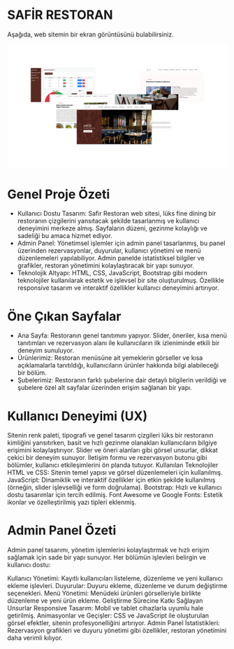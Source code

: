 # SAFİR RESTORAN


Aşağıda, web sitemin bir ekran görüntüsünü bulabilirsiniz.

![](https://github.com/ahmettari/safir-restoran/blob/main/Ads%C4%B1z%20tasar%C4%B1m.png)



# Genel Proje Özeti
- Kullanıcı Dostu Tasarım: Safir Restoran web sitesi, lüks fine dining bir restoranın çizgilerini yansıtacak şekilde tasarlanmış ve kullanıcı deneyimini merkeze almış. Sayfaların düzeni, gezinme kolaylığı ve sadeliği bu amaca hizmet ediyor.
- Admin Panel: Yönetimsel işlemler için admin panel tasarlanmış, bu panel üzerinden rezervasyonlar, duyurular, kullanıcı yönetimi ve menü düzenlemeleri yapılabiliyor. Admin panelde istatistiksel bilgiler ve grafikler, restoran yönetimini kolaylaştıracak bir yapı sunuyor.
- Teknolojik Altyapı: HTML, CSS, JavaScript, Bootstrap gibi modern teknolojiler kullanılarak estetik ve işlevsel bir site oluşturulmuş. Özellikle responsive tasarım ve interaktif özellikler kullanıcı deneyimini artırıyor.

  
# Öne Çıkan Sayfalar
- Ana Sayfa: Restoranın genel tanıtımını yapıyor. Slider, öneriler, kısa menü tanıtımları ve rezervasyon alanı ile kullanıcıların ilk izleniminde etkili bir deneyim sunuluyor.
- Ürünlerimiz: Restoran menüsüne ait yemeklerin görseller ve kısa açıklamalarla tanıtıldığı, kullanıcıların ürünler hakkında bilgi alabileceği bir bölüm.
- Şubelerimiz: Restoranın farklı şubelerine dair detaylı bilgilerin verildiği ve şubelere özel alt sayfalar üzerinden erişim sağlanan bir yapı.

  
# Kullanıcı Deneyimi (UX)
Sitenin renk paleti, tipografi ve genel tasarım çizgileri lüks bir restoranın kimliğini yansıtırken, basit ve hızlı gezinme olanakları kullanıcıların bilgiye erişimini kolaylaştırıyor.
Slider ve öneri alanları gibi görsel unsurlar, dikkat çekici bir deneyim sunuyor.
İletişim formu ve rezervasyon butonu gibi bölümler, kullanıcı etkileşimlerini ön planda tutuyor.
Kullanılan Teknolojiler
HTML ve CSS: Sitenin temel yapısı ve görsel düzenlemeleri için kullanılmış.
JavaScript: Dinamiklik ve interaktif özellikler için etkin şekilde kullanılmış (örneğin, slider işlevselliği ve form doğrulama).
Bootstrap: Hızlı ve kullanıcı dostu tasarımlar için tercih edilmiş.
Font Awesome ve Google Fonts: Estetik ikonlar ve özelleştirilmiş yazı tipleri eklenmiş.

# Admin Panel Özeti
Admin panel tasarımı, yönetim işlemlerini kolaylaştırmak ve hızlı erişim sağlamak için sade bir yapı sunuyor. Her bölümün işlevleri belirgin ve kullanıcı dostu:

Kullanıcı Yönetimi: Kayıtlı kullanıcıları listeleme, düzenleme ve yeni kullanıcı ekleme işlevleri.
Duyurular: Duyuru ekleme, düzenleme ve durum değiştirme seçenekleri.
Menü Yönetimi: Menüdeki ürünleri görselleriyle birlikte düzenleme ve yeni ürün ekleme.
Geliştirme Sürecine Katkı Sağlayan Unsurlar
Responsive Tasarım: Mobil ve tablet cihazlarla uyumlu hale getirilmiş.
Animasyonlar ve Geçişler: CSS ve JavaScript ile oluşturulan görsel efektler, sitenin profesyonelliğini artırıyor.
Admin Panel İstatistikleri: Rezervasyon grafikleri ve duyuru yönetimi gibi özellikler, restoran yönetimini daha verimli kılıyor.
